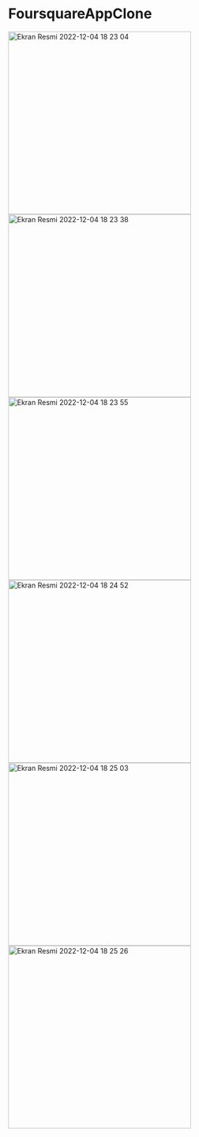 # FoursquareAppClone


<img width="370" alt="Ekran Resmi 2022-12-04 18 23 04" src="https://user-images.githubusercontent.com/28389250/205499388-72da5192-103f-46eb-b671-7060be7d2ed6.png">
<img width="370" alt="Ekran Resmi 2022-12-04 18 23 38" src="https://user-images.githubusercontent.com/28389250/205499391-c8403f03-7aac-4aba-837b-7c82e3c7faca.png">
<img width="370" alt="Ekran Resmi 2022-12-04 18 23 55" src="https://user-images.githubusercontent.com/28389250/205499392-18f24ef5-4a8d-433f-a583-344e9e5a9144.png">
<img width="370" alt="Ekran Resmi 2022-12-04 18 24 52" src="https://user-images.githubusercontent.com/28389250/205499393-5ecc588c-a958-4925-80b3-210f6daac777.png">
<img width="370" alt="Ekran Resmi 2022-12-04 18 25 03" src="https://user-images.githubusercontent.com/28389250/205499395-129a99f6-1b6b-49e2-be26-8587005996c8.png">
<img width="370" alt="Ekran Resmi 2022-12-04 18 25 26" src="https://user-images.githubusercontent.com/28389250/205499397-0e8a65b8-a9ac-428c-86f1-03de14e519c8.png">
